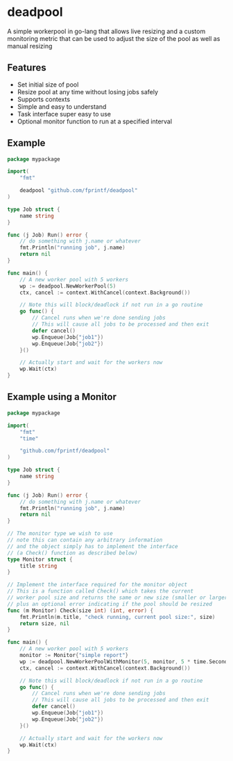 # deadpool

A simple workerpool in go-lang that allows live resizing and a custom monitoring metric
that can be used to adjust the size of the pool as well as manual resizing

## Features

* Set initial size of pool
* Resize pool at any time without losing jobs safely
* Supports contexts
* Simple and easy to understand
* Task interface super easy to use
* Optional monitor function to run at a specified interval

## Example

```go
package mypackage

import(
	"fmt"

	deadpool "github.com/fprintf/deadpool"
)

type Job struct {
	name string
}

func (j Job) Run() error {
	// do something with j.name or whatever
	fmt.Println("running job", j.name)
	return nil
}

func main() {
	// A new worker pool with 5 workers
	wp := deadpool.NewWorkerPool(5)
	ctx, cancel := context.WithCancel(context.Background())

	// Note this will block/deadlock if not run in a go routine
	go func() {
		// Cancel runs when we're done sending jobs
		// This will cause all jobs to be processed and then exit
		defer cancel()
		wp.Enqueue(Job{"job1"})
		wp.Enqueue(Job{"job2"})
	}()

	// Actually start and wait for the workers now
	wp.Wait(ctx)
}

```

## Example using a Monitor

```go
package mypackage

import(
	"fmt"
	"time"

	"github.com/fprintf/deadpool"
)

type Job struct {
	name string
}

func (j Job) Run() error {
	// do something with j.name or whatever
	fmt.Println("running job", j.name)
	return nil
}

// The monitor type we wish to use
// note this can contain any arbitrary information
// and the object simply has to implement the interface
// (a Check() function as described below)
type Monitor struct {
	title string
}

// Implement the interface required for the monitor object
// This is a function called Check() which takes the current
// worker pool size and returns the same or new size (smaller or larger)
// plus an optional error indicating if the pool should be resized
func (m Monitor) Check(size int) (int, error) {
	fmt.Println(m.title, "check running, current pool size:", size)
	return size, nil
}

func main() {
	// A new worker pool with 5 workers
	monitor := Monitor{"simple report"}
	wp := deadpool.NewWorkerPoolWithMonitor(5, monitor, 5 * time.Second)
	ctx, cancel := context.WithCancel(context.Background())

	// Note this will block/deadlock if not run in a go routine
	go func() {
		// Cancel runs when we're done sending jobs
		// This will cause all jobs to be processed and then exit
		defer cancel()
		wp.Enqueue(Job{"job1"})
		wp.Enqueue(Job{"job2"})
	}()

	// Actually start and wait for the workers now
	wp.Wait(ctx)
}
```
